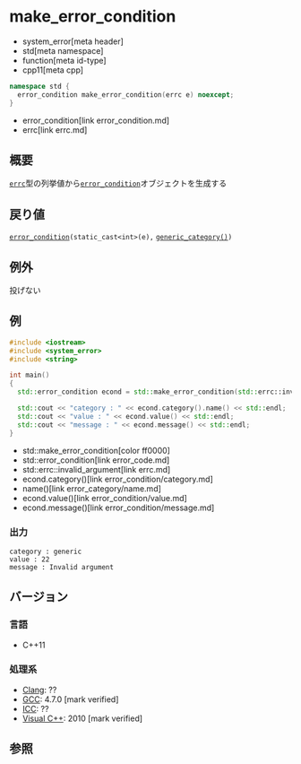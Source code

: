 # make_error_condition
* system_error[meta header]
* std[meta namespace]
* function[meta id-type]
* cpp11[meta cpp]

```cpp
namespace std {
  error_condition make_error_condition(errc e) noexcept;
}
```
* error_condition[link error_condition.md]
* errc[link errc.md]

## 概要
[`errc`](errc.md)型の列挙値から[`error_condition`](error_condition.md)オブジェクトを生成する


## 戻り値
[`error_condition`](error_condition.md)`(static_cast<int>(e),` [`generic_category()`](generic_category.md)`)`


## 例外
投げない


## 例
```cpp example
#include <iostream>
#include <system_error>
#include <string>

int main()
{
  std::error_condition econd = std::make_error_condition(std::errc::invalid_argument);

  std::cout << "category : " << econd.category().name() << std::endl;
  std::cout << "value : " << econd.value() << std::endl;
  std::cout << "message : " << econd.message() << std::endl;
}
```
* std::make_error_condition[color ff0000]
* std::error_condition[link error_code.md]
* std::errc::invalid_argument[link errc.md]
* econd.category()[link error_condition/category.md]
* name()[link error_category/name.md]
* econd.value()[link error_condition/value.md]
* econd.message()[link error_condition/message.md]

### 出力
```
category : generic
value : 22
message : Invalid argument
```

## バージョン
### 言語
- C++11

### 処理系
- [Clang](/implementation.md#clang): ??
- [GCC](/implementation.md#gcc): 4.7.0 [mark verified]
- [ICC](/implementation.md#icc): ??
- [Visual C++](/implementation.md#visual_cpp): 2010 [mark verified]


## 参照



